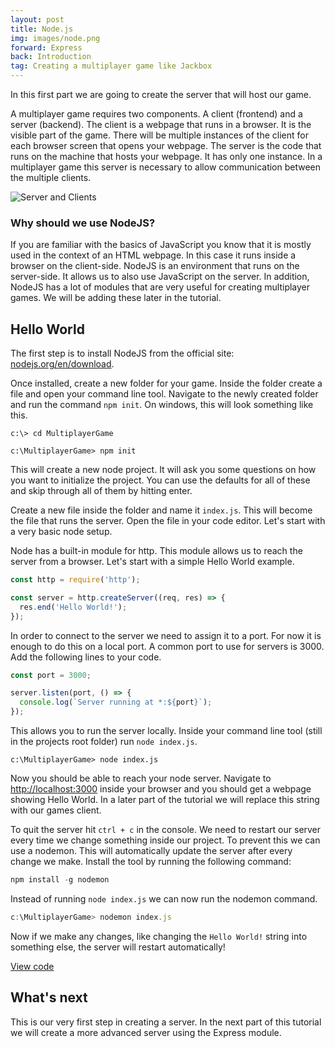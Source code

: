 ```yaml
---
layout: post
title: Node.js
img: images/node.png
forward: Express
back: Introduction
tag: Creating a multiplayer game like Jackbox
---
```


In this first part we are going to create the server that will host our game.

A multiplayer game requires two components. A client (frontend) and a server (backend). The client is a webpage that runs in a browser. It is the visible part of the game. There will be multiple instances of the client for each browser screen that opens your webpage. The server is the code that runs on the machine that hosts your webpage. It has only one instance. In a multiplayer game this server is necessary to allow communication between the multiple clients.

![Server and Clients]({{site.baseurl}}/images/server-clients.png)

### Why should we use NodeJS?
If you are familiar with the basics of JavaScript you know that it is mostly used in the context of an HTML webpage. In this case it runs inside a browser on the client-side. NodeJS is an environment that runs on the server-side. It allows us to also use JavaScript on the server. In addition, NodeJS has a lot of modules that are very useful for creating multiplayer games. We will be adding these later in the tutorial.

## Hello World
The first step is to install NodeJS from the official site: [nodejs.org/en/download](https://nodejs.org/en/download/).

Once installed, create a new folder for your game. Inside the folder create a file and open your command line tool. Navigate to the newly created folder and run the command `npm init`. On windows, this will look something like this.

```
c:\> cd MultiplayerGame

c:\MultiplayerGame> npm init
```

This will create a new node project. It will ask you some questions on how you want to initialize the project. You can use the defaults for all of these and skip through all of them by hitting enter.

Create a new file inside the folder and name it `index.js`. This will become the file that runs the server. Open the file in your code editor. Let's start with a very basic node setup.

Node has a built-in module for http. This module allows us to reach the server from a browser. Let's start with a simple Hello World example.

```js
const http = require('http');

const server = http.createServer((req, res) => {
  res.end('Hello World!');
});
```

In order to connect to the server we need to assign it to a port. For now it is enough to do this on a local port. A common port to use for servers is 3000. Add the following lines to your code.

```js
const port = 3000;

server.listen(port, () => {
  console.log(`Server running at *:${port}`);
});
```

This allows you to run the server locally. Inside your command line tool (still in the projects root folder) run `node index.js`. 

```
c:\MultiplayerGame> node index.js
```

Now you should be able to reach your node server. Navigate to <a href="http://localhost:3000" target="_blank">http://localhost:3000</a> inside your browser and you should get a webpage showing Hello World. In a later part of the tutorial we will replace this string with our games client.

To quit the server hit `ctrl + c` in the console. We need to restart our server every time we change something inside our project. To prevent this we can use a nodemon. This will automatically update the server after every change we make. Install the tool by running the following command:

```js
npm install -g nodemon
```

Instead of running `node index.js` we can now run the nodemon command.

```js
c:\MultiplayerGame> nodemon index.js
```

Now if we make any changes, like changing the `Hello World!` string into something else, the server will restart automatically!

[View code](https://github.com/RubenBimmel/MultiplayerGameTutorial/tree/master/01-NodeJS)

## What's next

This is our very first step in creating a server. In the next part of this tutorial we will create a more advanced server using the Express module.